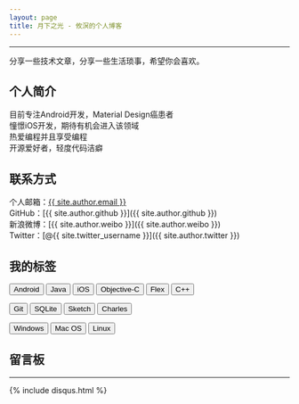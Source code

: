 ```yaml
---
layout: page
title: 月下之光 - 攸溟的个人博客
---
```

---

分享一些技术文章，分享一些生活琐事，希望你会喜欢。

## 个人简介

目前专注Android开发，Material Design癌患者  
憧憬iOS开发，期待有机会进入该领域  
热爱编程并且享受编程  
开源爱好者，轻度代码洁癖  

## 联系方式
个人邮箱：<a href="mailto:{{ site.author.email }}">{{ site.author.email }}</a>  
GitHub：[{{ site.author.github }}]({{ site.author.github }})  
新浪微博：[{{ site.author.weibo }}]({{ site.author.weibo }})  
Twitter：[@{{ site.twitter_username }}]({{ site.author.twitter }})  

## 我的标签
<div>
	<p>
		<button class='btn btn-default btn-sm'>Android</button>
	  <button class='btn btn-default btn-sm'>Java</button>
	  <button class='btn btn-default btn-xs'>iOS</button>
		<button class='btn btn-default btn-xs'>Objective-C</button>
	  <button class='btn btn-default btn-xs'>Flex</button>
	  <button class='btn btn-default btn-xs'>C++</button>
	</p>
	<p>
		<button class='btn btn-default btn-sm'>Git</button>
		<button class='btn btn-default btn-xs'>SQLite</button>
		<button class='btn btn-default btn-xs'>Sketch</button>
		<button class='btn btn-default btn-xs'>Charles</button>
	</p>
	<p>
		<button class='btn btn-default btn-sm'>Windows</button>
		<button class='btn btn-default btn-sm'>Mac OS</button>
		<button class='btn btn-default btn-xs'>Linux</button>
	</p>
</div>

## 留言板
---
{% include disqus.html %}
